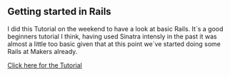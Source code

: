 Getting started in Rails
----
I did this Tutorial on the weekend to have a look at basic Rails. It´s a good beginners tutorial I think, having used Sinatra intensly in the past it was almost a little too basic given that at this point we´ve started doing some Rails at Makers already.

[Click here for the Tutorial]

[Click here for the Tutorial]:http://guides.rubyonrails.org/getting_started.html
